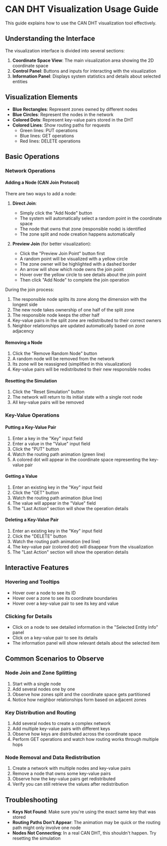 # CAN DHT Visualization Usage Guide

This guide explains how to use the CAN DHT visualization tool effectively.

## Understanding the Interface

The visualization interface is divided into several sections:

1. **Coordinate Space View**: The main visualization area showing the 2D coordinate space
2. **Control Panel**: Buttons and inputs for interacting with the visualization
3. **Information Panel**: Displays system statistics and details about selected entities

## Visualization Elements

- **Blue Rectangles**: Represent zones owned by different nodes
- **Blue Circles**: Represent the nodes in the network
- **Colored Dots**: Represent key-value pairs stored in the DHT
- **Colored Lines**: Show routing paths for requests
  - Green lines: PUT operations
  - Blue lines: GET operations
  - Red lines: DELETE operations

## Basic Operations

### Network Operations

#### Adding a Node (CAN Join Protocol)

There are two ways to add a node:

1. **Direct Join**:
   - Simply click the "Add Node" button
   - The system will automatically select a random point in the coordinate space
   - The node that owns that zone (responsible node) is identified
   - The zone split and node creation happens automatically

2. **Preview Join** (for better visualization):
   - Click the "Preview Join Point" button first
   - A random point will be visualized with a yellow circle
   - The zone owner will be highlighted with a dashed border
   - An arrow will show which node owns the join point
   - Hover over the yellow circle to see details about the join point
   - Then click "Add Node" to complete the join operation

During the join process:
1. The responsible node splits its zone along the dimension with the longest side
2. The new node takes ownership of one half of the split zone
3. The responsible node keeps the other half
4. Key-value pairs in the split zone are redistributed to their correct owners
5. Neighbor relationships are updated automatically based on zone adjacency

#### Removing a Node

1. Click the "Remove Random Node" button
2. A random node will be removed from the network
3. Its zone will be reassigned (simplified in this visualization)
4. Key-value pairs will be redistributed to their new responsible nodes

#### Resetting the Simulation

1. Click the "Reset Simulation" button
2. The network will return to its initial state with a single root node
3. All key-value pairs will be removed

### Key-Value Operations

#### Putting a Key-Value Pair

1. Enter a key in the "Key" input field
2. Enter a value in the "Value" input field
3. Click the "PUT" button
4. Watch the routing path animation (green line)
5. A colored dot will appear in the coordinate space representing the key-value pair

#### Getting a Value

1. Enter an existing key in the "Key" input field
2. Click the "GET" button
3. Watch the routing path animation (blue line)
4. The value will appear in the "Value" field
5. The "Last Action" section will show the operation details

#### Deleting a Key-Value Pair

1. Enter an existing key in the "Key" input field
2. Click the "DELETE" button
3. Watch the routing path animation (red line)
4. The key-value pair (colored dot) will disappear from the visualization
5. The "Last Action" section will show the operation details

## Interactive Features

### Hovering and Tooltips

- Hover over a node to see its ID
- Hover over a zone to see its coordinate boundaries
- Hover over a key-value pair to see its key and value

### Clicking for Details

- Click on a node to see detailed information in the "Selected Entity Info" panel
- Click on a key-value pair to see its details
- The information panel will show relevant details about the selected item

## Common Scenarios to Observe

### Node Join and Zone Splitting

1. Start with a single node
2. Add several nodes one by one
3. Observe how zones split and the coordinate space gets partitioned
4. Notice how neighbor relationships form based on adjacent zones

### Key Distribution and Routing

1. Add several nodes to create a complex network
2. Add multiple key-value pairs with different keys
3. Observe how keys are distributed across the coordinate space
4. Perform GET operations and watch how routing works through multiple hops

### Node Removal and Data Redistribution

1. Create a network with multiple nodes and key-value pairs
2. Remove a node that owns some key-value pairs
3. Observe how the key-value pairs get redistributed
4. Verify you can still retrieve the values after redistribution

## Troubleshooting

- **Keys Not Found**: Make sure you're using the exact same key that was stored
- **Routing Paths Don't Appear**: The animation may be quick or the routing path might only involve one node
- **Nodes Not Connecting**: In a real CAN DHT, this shouldn't happen. Try resetting the simulation 